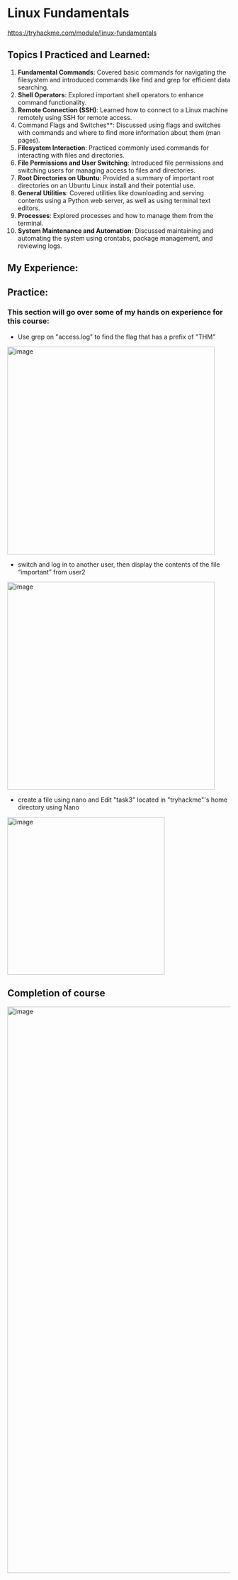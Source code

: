 # Linux Fundamentals

https://tryhackme.com/module/linux-fundamentals

## Topics I Practiced and Learned:

1. **Fundamental Commands**: Covered basic commands for navigating the filesystem and introduced commands like find and grep for efficient data searching.
2. **Shell Operators**: Explored important shell operators to enhance command functionality.
3. **Remote Connection (SSH)**: Learned how to connect to a Linux machine remotely using SSH for remote access.
4. Command Flags and Switches**: Discussed using flags and switches with commands and where to find more information about them (man pages).
5. **Filesystem Interaction**: Practiced commonly used commands for interacting with files and directories.
6. **File Permissions and User Switching**: Introduced file permissions and switching users for managing access to files and directories.
7. **Root Directories on Ubuntu**: Provided a summary of important root directories on an Ubuntu Linux install and their potential use.
8. **General Utilities**: Covered utilities like downloading and serving contents using a Python web server, as well as using terminal text editors.
9. **Processes**: Explored processes and how to manage them from the terminal.
10. **System Maintenance and Automation**: Discussed maintaining and automating the system using crontabs, package management, and reviewing logs.

## My Experience:



## Practice:
### This section will go over some of my hands on experience for this course:

* Use grep on "access.log" to find the flag that has a prefix of "THM"

<img width="468" alt="image" src="https://github.com/RaulPreciado/Linux-Fundamentals/assets/122322695/d3507ff7-1af1-4163-96d7-32e73dd1931b">


* switch and log in to another user, then display the contents of the file “important” from user2

<img width="468" alt="image" src="https://github.com/RaulPreciado/Linux-Fundamentals/assets/122322695/2f1c3f3d-fef6-4c63-84d4-93b2c878fff7">


* create a file using nano and Edit "task3" located in "tryhackme"'s home directory using Nano

<img width="355" alt="image" src="https://github.com/RaulPreciado/Linux-Fundamentals/assets/122322695/2ad1475c-9fdf-4835-9898-62819217c53a">


## Completion of course

<img width="1276" alt="image" src="https://github.com/RaulPreciado/Linux-Fundamentals/assets/122322695/32fddedd-ad07-49fb-bda9-7d8f1b9ef543">






